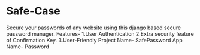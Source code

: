 # Safe-Case
Secure your passwords of any website using this django based secure password manager.
Features-
1.User Authentication
2.Extra security feature of Confirmation Key.
3.User-Friendly
Project Name- SafePassword
App Name- Password
